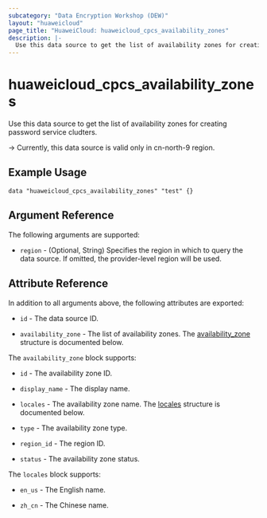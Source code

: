 ```yaml
---
subcategory: "Data Encryption Workshop (DEW)"
layout: "huaweicloud"
page_title: "HuaweiCloud: huaweicloud_cpcs_availability_zones"
description: |-
  Use this data source to get the list of availability zones for creating password service cludters.
---
```


# huaweicloud_cpcs_availability_zones

Use this data source to get the list of availability zones for creating password service cludters.

-> Currently, this data source is valid only in cn-north-9 region.

## Example Usage

```hcl
data "huaweicloud_cpcs_availability_zones" "test" {}
```

## Argument Reference

The following arguments are supported:

* `region` - (Optional, String) Specifies the region in which to query the data source.
  If omitted, the provider-level region will be used.

## Attribute Reference

In addition to all arguments above, the following attributes are exported:

* `id` - The data source ID.

* `availability_zone` - The list of availability zones.
  The [availability_zone](#availability_zones_struct) structure is documented below.

<a name="availability_zones_struct"></a>
The `availability_zone` block supports:

* `id` - The availability zone ID.

* `display_name` - The display name.

* `locales` - The availability zone name.
  The [locales](#locales_struct) structure is documented below.

* `type` - The availability zone type.

* `region_id` - The region ID.

* `status` - The availability zone status.

<a name="locales_struct"></a>
The `locales` block supports:

* `en_us` - The English name.

* `zh_cn` - The Chinese name.
